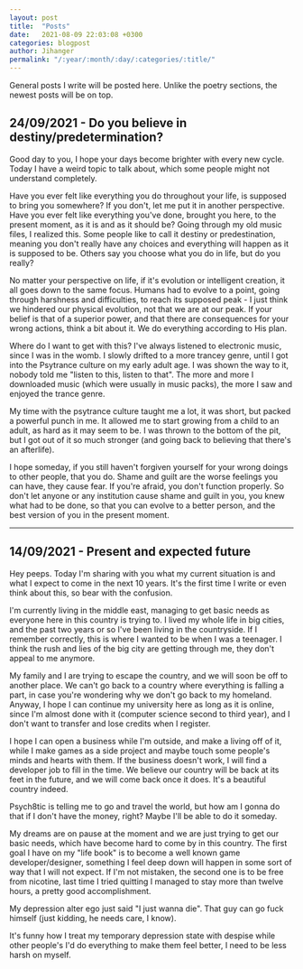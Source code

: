 ```yaml
---
layout: post
title:  "Posts"
date:   2021-08-09 22:03:08 +0300
categories: blogpost
author: Jihanger
permalink: "/:year/:month/:day/:categories/:title/"
---
```


General posts I write will be posted here. Unlike the poetry sections, the newest posts will be on top.


24/09/2021 - Do you believe in destiny/predetermination?
-------------
Good day to you, I hope your days become brighter with every new cycle. Today I have a weird topic to talk about, which some people might not understand completely.

Have you ever felt like everything you do throughout your life, is supposed to bring you somewhere? If you don't, let me put it in another perspective. Have you ever felt like everything you've done, brought you here, to the present moment, as it is and as it should be? Going through my old music files, I realized this. Some people like to call it destiny or predestination, meaning you don't really have any choices and everything will happen as it is supposed to be. Others say you choose what you do in life, but do you really?

No matter your perspective on life, if it's evolution or intelligent creation, it all goes down to the same focus. Humans had to evolve to a point, going through harshness and difficulties, to reach its supposed peak - I just think we hindered our physical evolution, not that we are at our peak. If your belief is that of a superior power, and that there are consequences for your wrong actions, think a bit about it. We do everything according to His plan.

Where do I want to get with this? I've always listened to electronic music, since I was in the womb. I slowly drifted to a more trancey genre, until I got into the Psytrance culture on my early adult age. I was shown the way to it, nobody told me "listen to this, listen to that". The more and more I downloaded music (which were usually in music packs), the more I saw and enjoyed the trance genre.

My time with the psytrance culture taught me a lot, it was short, but packed a powerful punch in me. It allowed me to start growing from a child to an adult, as hard as it may seem to be. I was thrown to the bottom of the pit, but I got out of it so much stronger (and going back to believing that there's an afterlife).

I hope someday, if you still haven't forgiven yourself for your wrong doings to other people, that you do. Shame and guilt are the worse feelings you can have, they cause fear. If you're afraid, you don't function properly. So don't let anyone or any institution cause shame and guilt in you, you knew what had to be done, so that you can evolve to a better person, and the best version of you in the present moment.






<hr>

14/09/2021 - Present and expected future
-------------
Hey peeps. Today I'm sharing with you what my current situation is and what I expect to come in the next 10 years. It's the first time I write or even think about this, so bear with the confusion.

I'm currently living in the middle east, managing to get basic needs as everyone here in this country is trying to. I lived my whole life in big cities, and the past two years or so I've been living in the countryside. If I remember correctly, this is where I wanted to be when I was a teenager. I think the rush and lies of the big city are getting through me, they don't appeal to me anymore.

My family and I are trying to escape the country, and we will soon be off to another place. We can't go back to a country where everything is falling a part, in case you're wondering why we don't go back to my homeland. Anyway, I hope I can continue my university here as long as it is online, since I'm almost done with it (computer science second to third year), and I don't want to transfer and lose credits when I register.

I hope I can open a business while I'm outside, and make  a living off of it, while I make games as a side project and maybe touch some people's minds and hearts with them. If the business doesn't work, I will find a developer job to fill in the time. We believe our country will be back at its feet in the future, and we will come back once it does. It's a beautiful country indeed.

Psych8tic is telling me to go and travel the world, but how am I gonna do that if I don't have the money, right? Maybe I'll be able to do it someday.

My dreams are on pause at the moment and we are just trying to get our basic needs, which have become hard to come by in this country. The first goal I have on my "life book" is to become a well known game developer/designer, something I feel deep down will happen in some sort of way that I will not expect. If I'm not mistaken, the second one is to be free from nicotine, last time I tried quitting I managed to stay more than twelve hours, a pretty good accomplishment.

My depression alter ego just said "I just wanna die". That guy can go fuck himself (just kidding, he needs care, I know).

It's funny how I treat my temporary depression state with despise while other people's I'd do everything to make them feel better, I need to be less harsh on myself.
